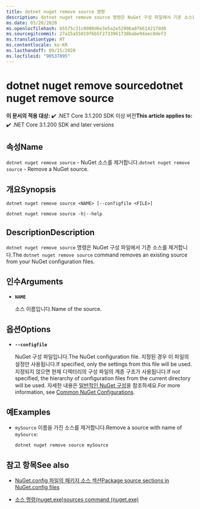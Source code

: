 ```yaml
---
title: dotnet nuget remove source 명령
description: dotnet nuget remove source 명령은 NuGet 구성 파일에서 기존 소스를 제거합니다.
ms.date: 03/20/2020
ms.openlocfilehash: b5575c31c0008d6e3e5a2e52906a076614217dd0
ms.sourcegitcommit: 27a15a55019f6b5f2733961738babe94aec0def3
ms.translationtype: HT
ms.contentlocale: ko-KR
ms.lasthandoff: 09/15/2020
ms.locfileid: "90537895"
---
```

# <a name="dotnet-nuget-remove-source"></a><span data-ttu-id="2ba5f-103">dotnet nuget remove source</span><span class="sxs-lookup"><span data-stu-id="2ba5f-103">dotnet nuget remove source</span></span>

<span data-ttu-id="2ba5f-104">**이 문서의 적용 대상:** ✔️ .NET Core 3.1.200 SDK 이상 버전</span><span class="sxs-lookup"><span data-stu-id="2ba5f-104">**This article applies to:** ✔️ .NET Core 3.1.200 SDK and later versions</span></span>

## <a name="name"></a><span data-ttu-id="2ba5f-105">속성</span><span class="sxs-lookup"><span data-stu-id="2ba5f-105">Name</span></span>

<span data-ttu-id="2ba5f-106">`dotnet nuget remove source` - NuGet 소스를 제거합니다.</span><span class="sxs-lookup"><span data-stu-id="2ba5f-106">`dotnet nuget remove source` - Remove a NuGet source.</span></span>

## <a name="synopsis"></a><span data-ttu-id="2ba5f-107">개요</span><span class="sxs-lookup"><span data-stu-id="2ba5f-107">Synopsis</span></span>

```dotnetcli
dotnet nuget remove source <NAME> [--configfile <FILE>]

dotnet nuget remove source -h|--help
```

## <a name="description"></a><span data-ttu-id="2ba5f-108">Description</span><span class="sxs-lookup"><span data-stu-id="2ba5f-108">Description</span></span>

<span data-ttu-id="2ba5f-109">`dotnet nuget remove source` 명령은 NuGet 구성 파일에서 기존 소스를 제거합니다.</span><span class="sxs-lookup"><span data-stu-id="2ba5f-109">The `dotnet nuget remove source` command removes an existing source from your NuGet configuration files.</span></span>

## <a name="arguments"></a><span data-ttu-id="2ba5f-110">인수</span><span class="sxs-lookup"><span data-stu-id="2ba5f-110">Arguments</span></span>

- **`NAME`**

  <span data-ttu-id="2ba5f-111">소스 이름입니다.</span><span class="sxs-lookup"><span data-stu-id="2ba5f-111">Name of the source.</span></span>

## <a name="options"></a><span data-ttu-id="2ba5f-112">옵션</span><span class="sxs-lookup"><span data-stu-id="2ba5f-112">Options</span></span>

- **`--configfile`**

  <span data-ttu-id="2ba5f-113">NuGet 구성 파일입니다.</span><span class="sxs-lookup"><span data-stu-id="2ba5f-113">The NuGet configuration file.</span></span> <span data-ttu-id="2ba5f-114">지정된 경우 이 파일의 설정만 사용됩니다.</span><span class="sxs-lookup"><span data-stu-id="2ba5f-114">If specified, only the settings from this file will be used.</span></span> <span data-ttu-id="2ba5f-115">지정되지 않으면 현재 디렉터리의 구성 파일의 계층 구조가 사용됩니다.</span><span class="sxs-lookup"><span data-stu-id="2ba5f-115">If not specified, the hierarchy of configuration files from the current directory will be used.</span></span> <span data-ttu-id="2ba5f-116">자세한 내용은 [일반적인 NuGet 구성](/nuget/consume-packages/configuring-nuget-behavior)을 참조하세요.</span><span class="sxs-lookup"><span data-stu-id="2ba5f-116">For more information, see [Common NuGet Configurations](/nuget/consume-packages/configuring-nuget-behavior).</span></span>

## <a name="examples"></a><span data-ttu-id="2ba5f-117">예</span><span class="sxs-lookup"><span data-stu-id="2ba5f-117">Examples</span></span>

- <span data-ttu-id="2ba5f-118">`mySource` 이름을 가진 소스를 제거합니다.</span><span class="sxs-lookup"><span data-stu-id="2ba5f-118">Remove a source with name of `mySource`:</span></span>

  ```dotnetcli
  dotnet nuget remove source mySource
  ```

## <a name="see-also"></a><span data-ttu-id="2ba5f-119">참고 항목</span><span class="sxs-lookup"><span data-stu-id="2ba5f-119">See also</span></span>

- [<span data-ttu-id="2ba5f-120">NuGet.config 파일의 패키지 소스 섹션</span><span class="sxs-lookup"><span data-stu-id="2ba5f-120">Package source sections in NuGet.config files</span></span>](/nuget/reference/nuget-config-file#package-source-sections)

- [<span data-ttu-id="2ba5f-121">소스 명령(nuget.exe)</span><span class="sxs-lookup"><span data-stu-id="2ba5f-121">sources command (nuget.exe)</span></span>](/nuget/reference/cli-reference/cli-ref-sources)
